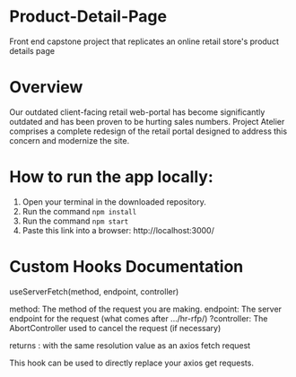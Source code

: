 # Product-Detail-Page
Front end capstone project that replicates an online retail store's product details page

# Overview
Our outdated client-facing retail web-portal has become significantly outdated and has been proven to be hurting sales numbers. Project Atelier comprises a complete redesign of the retail portal designed to address this concern and modernize the site.

# How to run the app locally:
1. Open your terminal in the downloaded repository.
2. Run the command `npm install`
3. Run the command `npm start`
4. Paste this link into a browser: http://localhost:3000/


# Custom Hooks Documentation

useServerFetch(method, endpoint, controller)

method: The method of the request you are making.
endpoint: The server endpoint for the request (what comes after .../hr-rfp/)
?controller: The AbortController used to cancel the request (if necessary)

returns : <Promise> with the same resolution value as an axios fetch request

This hook can be used to directly replace your axios get requests.
